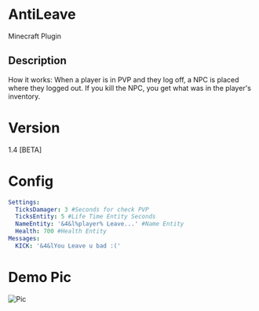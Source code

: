 # AntiLeave
Minecraft Plugin
## Description
How it works: When a player is in PVP and they log off, a NPC is placed where they logged out. 
If you kill the NPC, you get what was in the player's inventory.
# Version
1.4 [BETA]
# Config
```yml
Settings:
  TicksDamager: 3 #Seconds for check PVP
  TicksEntity: 5 #Life Time Entity Seconds
  NameEntity: '&4&l%player% Leave...' #Name Entity
  Health: 700 #Health Entity
Messages:
  KICK: '&4&lYou Leave u bad :('
```
# Demo Pic
![Pic](https://proxy.spigotmc.org/ee559d38060355b47c3a399970c08e2a868f5cae?url=http%3A%2F%2Fimages.vfl.ru%2Fii%2F1481989257%2Fa61eb608%2F15365842.png)
